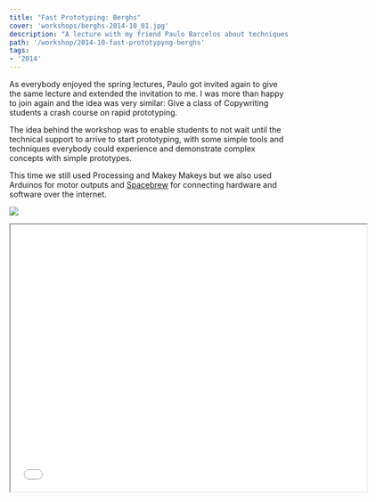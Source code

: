 ```yaml
---
title: "Fast Prototyping: Berghs"
cover: 'workshops/berghs-2014-10_01.jpg'
description: "A lecture with my friend Paulo Barcelos about techniques and tools for rapid prototyping at Berghs School of Communication."
path: '/workshop/2014-10-fast-prototypyng-berghs'
tags:
- '2014'
---
```


As everybody enjoyed the spring lectures, Paulo got invited again to give the same lecture and extended the invitation to me. I was more than happy to join again and the idea was very similar: Give a class of Copywriting students a crash course on rapid prototyping.

The idea behind the workshop was to enable students to not wait until the technical support to arrive to start prototyping, with some simple tools and techniques everybody could experience and demonstrate complex concepts with simple prototypes.

This time we still used Processing and Makey Makeys but we also used Arduinos for motor outputs and [Spacebrew](http://docs.spacebrew.cc/) for connecting hardware and software over the internet.

![](./workshops/berghs-2014-10_01.jpg)

<iframe width="640" height="480" src="//www.youtube.com/embed/-uB4NsL3Kbg" allowfullscreen></iframe>
